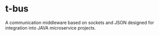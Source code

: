 # t-bus
A communication middleware based on sockets and JSON designed for integration into JAVA microservice projects.
